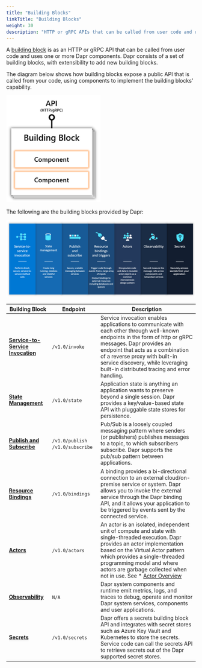 ```yaml
---
title: "Building Blocks"
linkTitle: "Building Blocks"
weight: 30
description: "HTTP or gRPC APIs that can be called from user code and uses one or more Dapr components."
---
```


A [building block](/docs/concepts/architecture/building-blocks) is as an HTTP or gRPC API that can be called from user code and uses one or more Dapr components. Dapr consists of a set of building blocks, with extensibility to add new building blocks.

The diagram below shows how building blocks expose a public API that is called from your code, using components to implement the building blocks' capability.

<img src="/images/concepts-building-blocks.png" width=250>
  
The following are the building blocks provided by Dapr:

<img src="/images/building_blocks.png" width=1000>

| Building Block | Endpoint | Description |
|----------------|----------|-------------|
| [**Service-to-Service Invocation**](./service-invocation) | `/v1.0/invoke` | Service invocation enables applications to communicate with each other through well-known endpoints in the form of http or gRPC messages. Dapr provides an endpoint that acts as a combination of a reverse proxy with built-in service discovery, while leveraging built-in distributed tracing and error handling.
| [**State Management**](./state-management) | `/v1.0/state` | Application state is anything an application wants to preserve beyond a single session. Dapr provides a key/value-based state API with pluggable state stores for persistence.
| [**Publish and Subscribe**](./publish-subscribe-messaging) | `/v1.0/publish` `/v1.0/subscribe`|  Pub/Sub is a loosely coupled messaging pattern where senders (or publishers) publishes messages to a topic, to which subscribers subscribe. Dapr supports the pub/sub pattern between applications.
| [**Resource Bindings**](./bindings)| `/v1.0/bindings` | A binding provides a bi-directional connection to an external cloud/on-premise service or system. Dapr allows you to invoke the external service through the  Dapr binding API, and it allows your application to be triggered by events sent by the connected service.
| [**Actors**](./actors) | `/v1.0/actors` |  An actor is an isolated, independent unit of compute and state with single-threaded execution. Dapr provides an actor implementation based on the Virtual Actor pattern which provides a single-threaded programming model and where actors are garbage collected when not in use. See * [Actor Overview](./actors#understanding-actors)
| [**Observability**](./observability) | `N/A` |  Dapr system components and runtime emit metrics, logs, and traces to debug, operate and monitor Dapr system services, components and user applications.
| [**Secrets**](./secrets) | `/v1.0/secrets` | Dapr offers a secrets building block API and integrates with secret stores such as Azure Key Vault and Kubernetes to store the secrets. Service code can call the secrets API to retrieve secrets out of the Dapr supported secret stores.